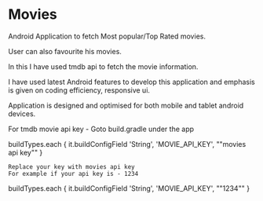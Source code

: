 # Movies

Android Application to fetch Most popular/Top Rated movies. 

User can also favourite his movies.

In this I have used tmdb api to fetch the movie information.

I have used latest Android features to develop this application and emphasis is given on coding efficiency, responsive ui.

Application is designed and optimised for both mobile and tablet android devices.


For tmdb movie api key - Goto build.gradle under the app

buildTypes.each {
        it.buildConfigField 'String', 'MOVIE_API_KEY', "\"movies api key\""
    }
    
    Replace your key with movies api key
    For example if your api key is - 1234
   buildTypes.each {
        it.buildConfigField 'String', 'MOVIE_API_KEY', "\"1234\""
    } 
